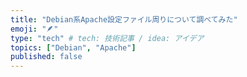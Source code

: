 ```yaml
---
title: "Debian系Apache設定ファイル周りについて調べてみた"
emoji: "🪶"
type: "tech" # tech: 技術記事 / idea: アイデア
topics: ["Debian", "Apache"]
published: false
---
```

